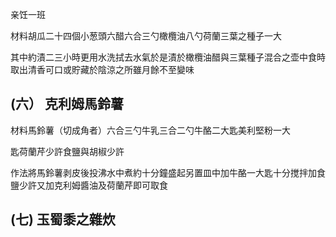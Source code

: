 亲饪一班

材料胡瓜二十四個小葱頭六醋六合三勺橄欖油八勺荷蘭三葉之種子一大

其中約漬二三小時更用水洗拭去水氣於是漬於橄欖油醋與三葉種子混合之壶中食時取出清香可口或貯藏於陰涼之所雖月餘不至變味



## (六） 克利姆馬鈴薯

材料馬鈴薯（切成角者）六合三勺牛乳三合二勺牛酪二大匙美利堅粉一大

匙荷蘭芹少許食鹽與胡椒少許



作法將馬鈴薯剥皮後投沸水中煮約十分鐘盛起另置皿中加牛酪一大匙十分搅拌加食鹽少許又加克利姆醬油及荷蘭芹即可取食



## (七) 玉蜀黍之雜炊